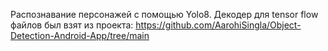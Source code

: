 Распознавание персонажей с помощью Yolo8.
Декодер для tensor flow файлов был взят из проекта: https://github.com/AarohiSingla/Object-Detection-Android-App/tree/main
